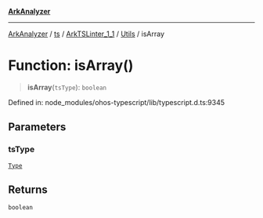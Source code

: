 [**ArkAnalyzer**](../../../../../../../../README.md)

***

[ArkAnalyzer](../../../../../../../../globals.md) / [ts](../../../../../README.md) / [ArkTSLinter\_1\_1](../../../README.md) / [Utils](../README.md) / isArray

# Function: isArray()

> **isArray**(`tsType`): `boolean`

Defined in: node\_modules/ohos-typescript/lib/typescript.d.ts:9345

## Parameters

### tsType

[`Type`](../../../../../interfaces/Type.md)

## Returns

`boolean`
